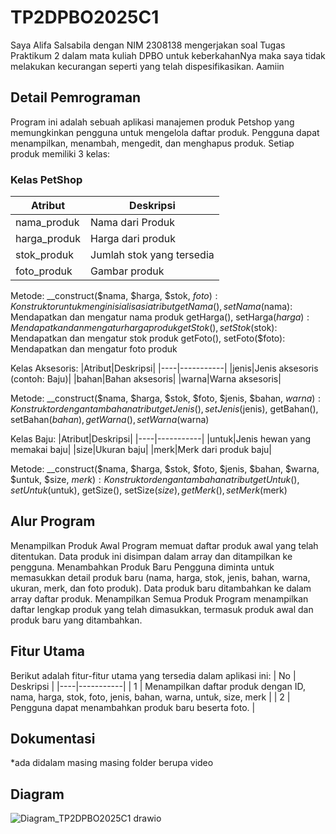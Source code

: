 # TP2DPBO2025C1
Saya Alifa Salsabila dengan NIM 2308138 mengerjakan soal Tugas Praktikum 2 dalam mata kuliah DPBO untuk keberkahanNya maka saya tidak melakukan kecurangan seperti yang telah dispesifikasikan. Aamiin

## Detail Pemrograman
Program ini adalah sebuah aplikasi manajemen produk Petshop yang memungkinkan pengguna untuk mengelola daftar produk. Pengguna dapat menampilkan, menambah, mengedit, dan menghapus produk. Setiap produk memiliki 3 kelas:

### Kelas PetShop
|Atribut|Deskripsi|
|----|-----------|
|nama_produk|Nama dari Produk|
|harga_produk|Harga dari produk|
|stok_produk|Jumlah stok yang tersedia|
|foto_produk|Gambar produk|

Metode:
__construct($nama, $harga, $stok, $foto): Konstruktor untuk menginisialisasi atribut
getNama(), setNama($nama): Mendapatkan dan mengatur nama produk
getHarga(), setHarga($harga): Mendapatkan dan mengatur harga produk
getStok(), setStok($stok): Mendapatkan dan mengatur stok produk
getFoto(), setFoto($foto): Mendapatkan dan mengatur foto produk

Kelas Aksesoris:
|Atribut|Deskripsi|
|----|-----------|
|jenis|Jenis aksesoris (contoh: Baju)|
|bahan|Bahan aksesoris|
|warna|Warna aksesoris|

Metode:
__construct($nama, $harga, $stok, $foto, $jenis, $bahan, $warna): Konstruktor dengan tambahan atribut
getJenis(), setJenis($jenis), getBahan(), setBahan($bahan), getWarna(), setWarna($warna)

Kelas Baju:
|Atribut|Deskripsi|
|----|-----------|
|untuk|Jenis hewan yang memakai baju|
|size|Ukuran baju|
|merk|Merk dari produk baju|

Metode:
__construct($nama, $harga, $stok, $foto, $jenis, $bahan, $warna, $untuk, $size, $merk): Konstruktor dengan tambahan atribut
getUntuk(), setUntuk($untuk), getSize(), setSize($size), getMerk(), setMerk($merk)

## Alur Program
Menampilkan Produk Awal
Program memuat daftar produk awal yang telah ditentukan.
Data produk ini disimpan dalam array dan ditampilkan ke pengguna.
Menambahkan Produk Baru
Pengguna diminta untuk memasukkan detail produk baru (nama, harga, stok, jenis, bahan, warna, ukuran, merk, dan foto produk).
Data produk baru ditambahkan ke dalam array daftar produk.
Menampilkan Semua Produk
Program menampilkan daftar lengkap produk yang telah dimasukkan, termasuk produk awal dan produk baru yang ditambahkan.


## Fitur Utama
Berikut adalah fitur-fitur utama yang tersedia dalam aplikasi ini:
| No | Deskripsi |
|----|-----------|
| 1  | Menampilkan daftar produk dengan ID, nama, harga, stok, foto, jenis, bahan, warna, untuk, size, merk |
| 2  | Pengguna dapat menambahkan produk baru beserta foto. |

## Dokumentasi
*ada didalam masing masing folder berupa video

## Diagram
![Diagram_TP2DPBO2025C1 drawio](https://github.com/user-attachments/assets/29086e89-cabe-4fac-b35c-d10352a73b9a)
